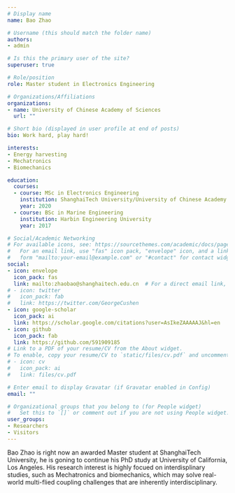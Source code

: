 ```yaml
---
# Display name
name: Bao Zhao

# Username (this should match the folder name)
authors:
- admin

# Is this the primary user of the site?
superuser: true

# Role/position
role: Master student in Electronics Engineering

# Organizations/Affiliations
organizations:
- name: University of Chinese Academy of Sciences
  url: ""

# Short bio (displayed in user profile at end of posts)
bio: Work hard, play hard!

interests:
- Energy harvesting
- Mechatronics
- Biomechanics

education:
  courses:
  - course: MSc in Electronics Engineering
    institution: ShanghaiTech University/University of Chinese Academy of Sciences
    year: 2020
  - course: BSc in Marine Engineering
    institution: Harbin Engineering University
    year: 2017

# Social/Academic Networking
# For available icons, see: https://sourcethemes.com/academic/docs/page-builder/#icons
#   For an email link, use "fas" icon pack, "envelope" icon, and a link in the
#   form "mailto:your-email@example.com" or "#contact" for contact widget.
social:
- icon: envelope
  icon_pack: fas
  link: mailto:zhaobao@shanghaitech.edu.cn  # For a direct email link, use "mailto:test@example.org".
# - icon: twitter
#   icon_pack: fab
#   link: https://twitter.com/GeorgeCushen
- icon: google-scholar
  icon_pack: ai
  link: https://scholar.google.com/citations?user=AsIkeZAAAAAJ&hl=en
- icon: github
  icon_pack: fab
  link: https://github.com/591909185
# Link to a PDF of your resume/CV from the About widget.
# To enable, copy your resume/CV to `static/files/cv.pdf` and uncomment the lines below.
# - icon: cv
#   icon_pack: ai
#   link: files/cv.pdf

# Enter email to display Gravatar (if Gravatar enabled in Config)
email: ""

# Organizational groups that you belong to (for People widget)
#   Set this to `[]` or comment out if you are not using People widget.
user_groups:
- Researchers
- Visitors
---
```


Bao Zhao is right now an awarded Master student at ShanghaiTech University, he is goning to continue his PhD study at University of California, Los Angeles. His research interest is highly focued on interdisplinary studies, such as Mechatronics and biomechanics, which may solve real-world multi-flied coupling challenges that are inherently interdisciplinary.  


